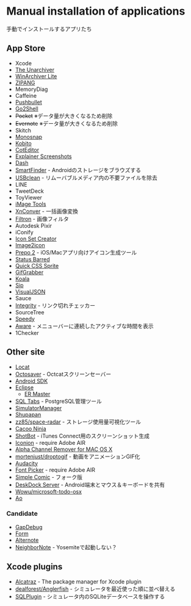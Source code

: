 Manual installation of applications
====================================

手動でインストールするアプリたち

App Store
---------

* Xcode
* [The Unarchiver](http://unarchiver.c3.cx/unarchiver)
* [WinArchiver Lite](http://tidajapan.com/macwinzipper)
* [ZIPANG](http://ls-style.co.jp/system/sol-apple/mac-cocoa-application/larchiver/)
* MemoryDiag
* Caffeine
* [Pushbullet](https://www.pushbullet.com/)
* [Go2Shell](http://zipzapmac.com/Go2Shell)
* ~~Pocket~~ ※データ量が大きくなるため削除
* ~~Evernote~~ ※データ量が大きくなるため削除
* Skitch
* [Monosnap](https://www.monosnap.com/welcome)
* [Kobito](http://kobito.qiita.com/)
* [CotEditor](http://coteditor.com/)
* [Explainer Screenshots](http://kitestack.com/explainer/)
* [Dash](http://kapeli.com/dash)
* [SmartFinder](https://itunes.apple.com/jp/app/smartfinder/id1012930195?mt=12) - Androidのストレージをブラウズする
* [USBclean](https://sweetpproductions.com/) - リムーバブルメディア内の不要ファイルを除去
* LINE
* TweetDeck
* ToyViewer
* [iMage Tools](http://www.icyblaze.com/imagetools/)
* [XnConver](http://www.xnview.com/en/xnconvert/) - 一括画像変換
* [Filtron](https://filtron.co/) - 画像フィルタ
* Autodesk Pixir
* iConify
* [Icon Set Creator](http://nicolasmiari.com/utilities/icon-set-creator/)
* [Image2icon](http://www.img2icnsapp.com/)
* [Prepo 2](http://wearemothership.com/work/prepo/) - iOS/Macアプリ向けアイコン生成ツール
* [Status Barred](http://www.sonicshore.com/os-x/)
* [Quick CSS Sprite](http://www.tweaknow.com/quickcsssprite.php)
* [GifGrabber](http://www.gifgrabber.com/)
* [Koala](http://koala-app.com/)
* [Sip](http://www.theolabrothers.com/sip/)
* [VisualJSON](http://youknowone.github.io/VisualJSON/)
* Sauce
* [Integrity](http://peacockmedia.software/mac/integrity/) - リンク切れチェッカー
* SourceTree
* [Speedy](http://seense.com/speedy/)
* [Aware](http://awaremac.com/) - メニューバーに連続したアクティブな時間を表示
* 1Checker


Other site
-----------

* [Locat](https://github.com/hetima/Locat)
* [Octosaver](https://github.com/kimar/Octosaver) - Octcatスクリーンセーバー
* [Android SDK](http://developer.android.com/sdk/index.html)
* [Eclipse](https://eclipse.org/)
	* [ER Master](http://ermaster.sourceforge.net/index_ja.html)
* [SQL Tabs](http://www.sqltabs.com/) - PostgreSQL管理ツール
* [SimulatorManager](https://github.com/tue-savvy/SimulatorManager)
* [Shupapan](http://sunsky3s.s41.xrea.com/shupapan/)
* [zz85/space-radar](https://github.com/zz85/space-radar) - ストレージ使用量可視化ツール
* [Cacoo Ninja](https://cacoo.com/lang/ja/extension)
* [ShotBot](http://shotbot.io/) - iTunes Connect用のスクリーンショット生成
* [Iconion](http://iconion.com/) - require Adobe AIR
* [Alpha Channel Remover for MAC OS X](http://alphachannelremover.blogspot.jp/)
* [mortenjust/droptogif](https://github.com/mortenjust/droptogif) - 動画をアニメーションGIF化
* [Audacity](http://audacityteam.org/)
* [Font Picker](http://www.fontpicker.net/air/) - require Adobe AIR
* [Simple Comic](http://www.stiandrobak.com/CustomBuilds/Simple_Comic.php) - フォーク版
* [DeskDock Server](http://fdmobileinventions.blogspot.jp/p/deskdock-server.html) - Android端末とマウス＆キーボードを共有
* [Wowu/microsoft-todo-osx](https://github.com/Wowu/microsoft-todo-osx)
* [Ao](https://klauscfhq.github.io/ao/)


### Candidate

* [GapDebug](https://www.genuitec.com/products/gapdebug/)
* [Form](http://www.relativewave.com/form/)
* [Alternote](http://alternoteapp.com/)
* [NeighborNote](http://puma.cis.ibaraki.ac.jp/products/neighbornote/) - Yosemiteで起動しない？


Xcode plugins
-------------

* [Alcatraz](http://alcatraz.io/) - The package manager for Xcode plugin
* [dealforest/Anglerfish](https://github.com/dealforest/Anglerfish) - シミュレータを最近使った順に並べ替える
* [SQLPlugin](http://viktyz.github.io/SQLPlugin/) - シミュレータ内のSQLiteデータベースを操作する
